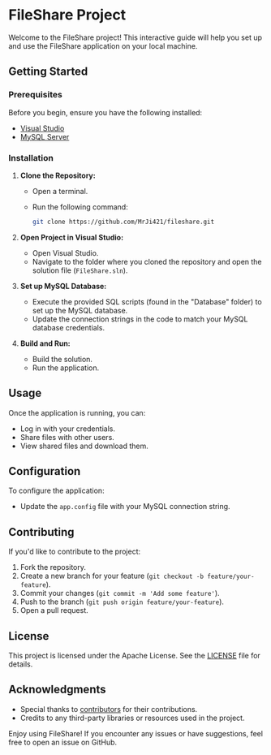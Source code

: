 # FileShare Project

Welcome to the FileShare project! This interactive guide will help you set up and use the FileShare application on your local machine.

## Getting Started

### Prerequisites

Before you begin, ensure you have the following installed:

- [Visual Studio](https://visualstudio.microsoft.com/downloads/)
- [MySQL Server](https://dev.mysql.com/downloads/)

### Installation

1. **Clone the Repository:** 
   - Open a terminal.
   - Run the following command:

     ```bash
     git clone https://github.com/MrJi421/fileshare.git
     ```

2. **Open Project in Visual Studio:**
   - Open Visual Studio.
   - Navigate to the folder where you cloned the repository and open the solution file (`FileShare.sln`).

3. **Set up MySQL Database:**
   - Execute the provided SQL scripts (found in the "Database" folder) to set up the MySQL database.
   - Update the connection strings in the code to match your MySQL database credentials.

4. **Build and Run:**
   - Build the solution.
   - Run the application.

## Usage

Once the application is running, you can:

- Log in with your credentials.
- Share files with other users.
- View shared files and download them.

## Configuration

To configure the application:

- Update the `app.config` file with your MySQL connection string.

## Contributing

If you'd like to contribute to the project:

1. Fork the repository.
2. Create a new branch for your feature (`git checkout -b feature/your-feature`).
3. Commit your changes (`git commit -m 'Add some feature'`).
4. Push to the branch (`git push origin feature/your-feature`).
5. Open a pull request.

## License

This project is licensed under the Apache License. See the [LICENSE](LICENSE.md) file for details.

## Acknowledgments

- Special thanks to [contributors](CONTRIBUTORS.md) for their contributions.
- Credits to any third-party libraries or resources used in the project.

Enjoy using FileShare! If you encounter any issues or have suggestions, feel free to open an issue on GitHub.
